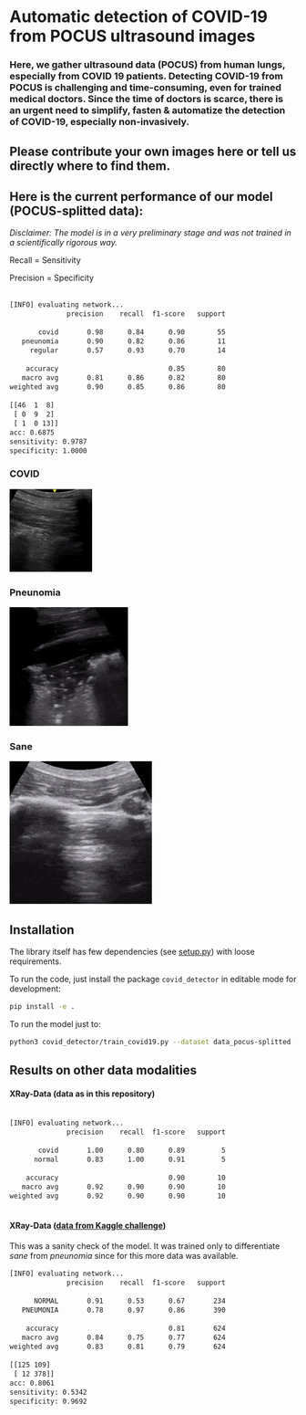 # Automatic detection of COVID-19 from POCUS ultrasound images

### Here, we gather ultrasound data (POCUS) from human lungs, especially from COVID 19 patients. Detecting COVID-19 from POCUS is challenging and time-consuming, even for trained medical doctors. Since the time of doctors is scarce, there is an urgent need to simplify, fasten & automatize the detection of COVID-19, especially non-invasively.  

## Please contribute your own images here or tell us directly where to find them. 

## Here is the current performance of our model (POCUS-splitted data):
*Disclaimer: The model is in a very preliminary stage and was not trained in a scientifically rigorous way.*

Recall = Sensitivity 

Precision = Specificity

```

[INFO] evaluating network...
              precision    recall  f1-score   support

       covid       0.98      0.84      0.90        55
   pneunomia       0.90      0.82      0.86        11
     regular       0.57      0.93      0.70        14

    accuracy                           0.85        80
   macro avg       0.81      0.86      0.82        80
weighted avg       0.90      0.85      0.86        80

[[46  1  8]
 [ 0  9  2]
 [ 1  0 13]]
acc: 0.6875
sensitivity: 0.9787
specificity: 1.0000

```


### COVID
![COVID](data/pocus/cleaned_data_images/covid/Cov-Atlas+(44).gif_frame40.jpg)  
### Pneunomia
![Pneunomia](data/pocus/cleaned_data_images/pneunomia/Pneu-Atlas-pneumonia.gif_frame0.jpg)
### Sane
![Sane](data/pocus/cleaned_data_images/regular/Reg-Atlas.gif_frame0.jpg)




## Installation

The library itself has few dependencies (see [setup.py](setup.py)) with loose requirements. 

To run the code, just install the package `covid_detector` in editable mode for development:

```sh
pip install -e .
```

To run the model just to:

```sh
python3 covid_detector/train_covid19.py --dataset data_pocus-splitted
```


## Results on other data modalities

#### XRay-Data (data as in this repository)
```

[INFO] evaluating network...
              precision    recall  f1-score   support

       covid       1.00      0.80      0.89         5
      normal       0.83      1.00      0.91         5

    accuracy                           0.90        10
   macro avg       0.92      0.90      0.90        10
weighted avg       0.92      0.90      0.90        10


```


#### XRay-Data ([data from Kaggle challenge](https://www.kaggle.com/paultimothymooney/chest-xray-pneumonia/kernels))
This was a sanity check of the model. It was trained only to differentiate *sane* from *pneunomia* since for this more data was available.
```
[INFO] evaluating network...
              precision    recall  f1-score   support

      NORMAL       0.91      0.53      0.67       234
   PNEUMONIA       0.78      0.97      0.86       390

    accuracy                           0.81       624
   macro avg       0.84      0.75      0.77       624
weighted avg       0.83      0.81      0.79       624

[[125 109]
 [ 12 378]]
acc: 0.8061
sensitivity: 0.5342
specificity: 0.9692
```
